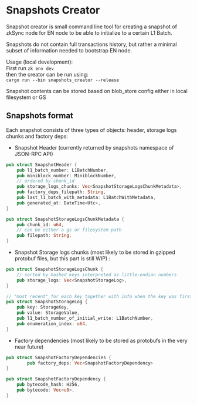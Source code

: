 # Snapshots Creator

Snapshot creator is small command line tool for creating a snapshot of zkSync node for EN node to be able to initialize to a certain L1 Batch.

Snapshots do not contain full transactions history, but rather a minimal subset of information needed to bootstrap EN node. 

Usage (local development):\
First run
`zk env dev` \
then the creator can be run using:  
`cargo run --bin snapshots_creator --release`

Snapshot contents can be stored based on blob_store config either in local filesystem or GS 

## Snapshots format

Each snapshot consists of three types of objects: header, storage logs chunks and factory deps:

- Snapshot Header (currently returned by snapshots namespace of JSON-RPC API)

```rust
pub struct SnapshotHeader {
    pub l1_batch_number: L1BatchNumber,
    pub miniblock_number: MiniblockNumber,
    // ordered by chunk_id
    pub storage_logs_chunks: Vec<SnapshotStorageLogsChunkMetadata>,
    pub factory_deps_filepath: String,
    pub last_l1_batch_with_metadata: L1BatchWithMetadata,
    pub generated_at: DateTime<Utc>,
}

pub struct SnapshotStorageLogsChunkMetadata {
    pub chunk_id: u64,
    // can be either a gs or filesystem path 
    pub filepath: String,
}
```

- Snapshot Storage logs chunks (most likely to be stored in gzipped protobuf files, but this part is still WIP) :

```rust
pub struct SnapshotStorageLogsChunk {
    // sorted by hashed_keys interpreted as little-endian numbers
    pub storage_logs: Vec<SnapshotStorageLog>, 
}

// "most recent" for each key together with info when the key was first used
pub struct SnapshotStorageLog {
    pub key: StorageKey,
    pub value: StorageValue,
    pub l1_batch_number_of_initial_write: L1BatchNumber,
    pub enumeration_index: u64,
}
```

- Factory dependencies (most likely to be stored as protobufs in the very near future)

```rust
pub struct SnapshotFactoryDependencies {
		pub factory_deps: Vec<SnapshotFactoryDependency>
}

pub struct SnapshotFactoryDependency {
    pub bytecode_hash: H256,
    pub bytecode: Vec<u8>,
}
```
